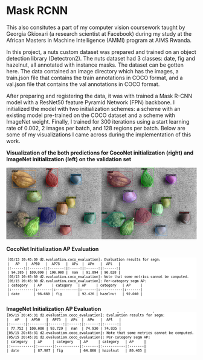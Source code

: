 # Mask RCNN


This also consitutes a part of my computer vision coursework taught by Georgia Gkioxari (a research scientist at Facebook) during my study at the African Masters in Machine Intelligence (AMMI) program at AIMS Rwanda.

In this project, a nuts custom dataset was prepared and trained on an object detection library (Detectron2). The nuts dataset had 3 classes: date, fig and hazelnut, all annotated with instance masks. The dataset can be gotten here. The data contained an image directory which has the images, a train.json file that contains the train annotations in COCO format, and a val.json file that contains the val annotations in COCO format.

After preparing and registering the data, it was with trained a Mask R-CNN model with a ResNet50 feature Pyramid Network (FPN) backbone. I initialized the model with two initialization schemes: a scheme with an existing model pre-trained on the COCO dataset and a scheme with ImageNet weight. Finally, I trained for 300 iterations using a start learning rate of 0.002, 2 images per batch, and 128 regions per batch. Below are some of my visualizations I came across during the implementation of this work.


**Visualization of the both predictions for CocoNet initialization (right) and ImageNet initialization (left) on the validation set**

![CocoNet_and_ImageNet_predictions](/Images/CocoNet_and_ImageNet_predictions.png)  


**CocoNet Initialization AP Evaluation**

![COCO_initialization_AP_evaluation](/Images/COCO_initialization_AP_evaluation.png)  



**ImageNet Initialization AP Evaluation**
![ImageNet_initialization_AP_evaluation](/Images/ImageNet_initialization_AP_evaluation.png) 
